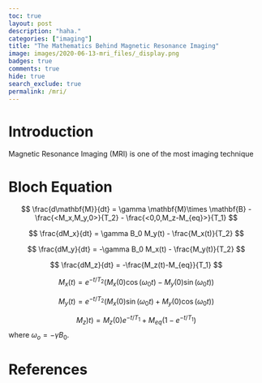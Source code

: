 ```yaml
---
toc: true
layout: post
description: "haha."
categories: ["imaging"]
title: "The Mathematics Behind Magnetic Resonance Imaging"
image: images/2020-06-13-mri_files/_display.png
badges: true
comments: true
hide: true
search_exclude: true
permalink: /mri/
---
```




# Introduction
Magnetic Resonance Imaging (MRI) is one of the most imaging technique 


# Bloch Equation

$$
\frac{d\mathbf{M}}{dt} = \gamma \mathbf{M}\times \mathbf{B} - \frac{<M_x,M_y,0>}{T_2} - \frac{<0,0,M_z-M_{eq}>}{T_1}
$$


$$
\frac{dM_x}{dt} = \gamma B_0 M_y(t) - \frac{M_x(t)}{T_2}
$$


$$
\frac{dM_y}{dt} = -\gamma B_0 M_x(t) - \frac{M_y(t)}{T_2}
$$

$$
\frac{dM_z}{dt} = -\frac{M_z(t)-M_{eq}}{T_1}
$$


$$
M_x(t) = e^{-t/T_2} \left(  M_x(0)\cos(\omega_0 t) - M_y(0)\sin(\omega_0 t)    \right)
$$

$$
M_y(t) = e^{-t/T_2} \left(  M_x(0)\sin(\omega_0 t) + M_y(0)\cos(\omega_0 t)    \right)
$$

$$
M_z)t) = M_z(0) e^{-t/T_1} + M_{eq}\left(   1-e^{-t/T_1}   \right)
$$
where $\omega_o = -\gamma B_0$. 


# References



